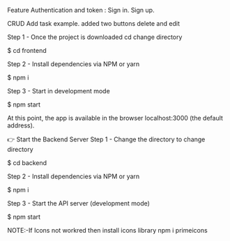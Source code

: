 Feature
Authentication and token :
Sign in.
Sign up.


CRUD Add task example.
added two buttons delete and edit














Step 1 - Once the project is downloaded cd change directory

$ cd frontend

Step 2 - Install dependencies via NPM or yarn

$ npm i


Step 3 - Start in development mode

$ npm  start 


At this point, the app is available in the browser localhost:3000 (the default address).


👉 Start the Backend Server
Step 1 - Change the directory to change directory

$ cd backend

Step 2 - Install dependencies via NPM or yarn

$ npm i

Step 3 - Start the API server (development mode)

$ npm start

NOTE:-If Icons not workred then install icons library
npm i primeicons

